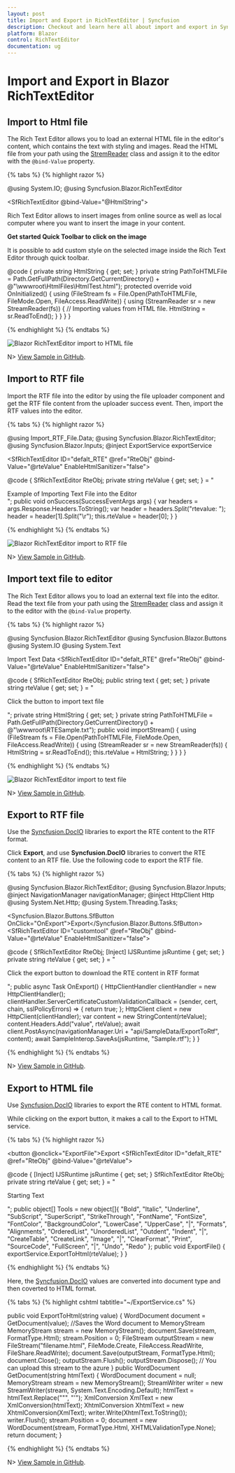 ```yaml
---
layout: post
title: Import and Export in RichTextEditor | Syncfusion
description: Checkout and learn here all about import and export in Syncfusion Blazor RichTextEditor component and more.
platform: Blazor
control: RichTextEditor
documentation: ug
---
```


# Import and Export in Blazor RichTextEditor

## Import to Html file

The Rich Text Editor allows you to load an external HTML file in the editor's content, which contains the text with styling and images. Read the HTML file from your path using the [StremReader](https://docs.microsoft.com/en-us/dotnet/api/system.io.streamreader?view=net-6.0) class and assign it to the editor with the `@bind-Value` property.

{% tabs %}
{% highlight razor %}

@using System.IO; 
@using Syncfusion.Blazor.RichTextEditor 
 
<SfRichTextEditor @bind-Value="@HtmlString"> 
    <p>Rich Text Editor allows to insert images from online source as well as local computer where you want to insert the image in your content.</p> 
    <p><b>Get started Quick Toolbar to click on the image</b></p> 
    <p>It is possible to add custom style on the selected image inside the Rich Text Editor through quick toolbar.</p> 
</SfRichTextEditor> 
 
@code { 
    private string HtmlString { get; set; } 
    private string PathToHTMLFile = Path.GetFullPath(Directory.GetCurrentDirectory() + @"\wwwroot\HtmlFiles\HtmlTest.html"); 
    protected override void OnInitialized() 
    { 
        using (FileStream fs = File.Open(PathToHTMLFile, FileMode.Open, FileAccess.ReadWrite)) 
        { 
            using (StreamReader sr = new StreamReader(fs)) 
            {
                // Importing values from HTML file.
                HtmlString = sr.ReadToEnd(); 
            } 
        } 
    } 
} 

{% endhighlight %}
{% endtabs %}

![Blazor RichTextEditor import to HTML file](./images/blazor-richtexteditor-import-html.png)

N> [View Sample in GitHub](https://github.com/SyncfusionExamples/import-html-file-to-blazor-rich-text-editor).

## Import to RTF file

Import the RTF file into the editor by using the file uploader component and get the RTF file content from the uploader success event. Then, import the RTF values into the editor.

{% tabs %}
{% highlight razor %}

@using Import_RTF_File.Data;
@using Syncfusion.Blazor.RichTextEditor;
@using Syncfusion.Blazor.Inputs;
@inject ExportService exportService

<SfRichTextEditor ID="defalt_RTE" @ref="RteObj" @bind-Value="@rteValue" EnableHtmlSanitizer="false">
    <RichTextEditorImageSettings SaveUrl="api/SampleData/Save" Path="../images/"></RichTextEditorImageSettings>
</SfRichTextEditor>
<SfUploader ID="UploadFiles">
    <UploaderAsyncSettings SaveUrl="api/SampleData/Import" RemoveUrl="https://aspnetmvc.syncfusion.com/services/api/uploadbox/Remove"></UploaderAsyncSettings>
    <UploaderEvents Success="@onSuccess"></UploaderEvents>
</SfUploader>

@code {
    SfRichTextEditor RteObj;
    private string rteValue { get; set; } = "<div>Example of Importing Text File into the Editor</div>";
    public void onSuccess(SuccessEventArgs args)
    {
        var headers = args.Response.Headers.ToString();
        var header = headers.Split("rtevalue: ");
        header = header[1].Split("\r");
        this.rteValue = header[0];
    }
}

{% endhighlight %}
{% endtabs %}

![Blazor RichTextEditor import to RTF file](./images/blazor-richtexteditor-import-rtf.png)

N> [View Sample in GitHub](https://github.com/SyncfusionExamples/import-rtf-file-to-blazor-rich-text-editor).

## Import text file to editor

The Rich Text Editor allows you to load an external text file into the editor. Read the text file from your path using the [StremReader](https://docs.microsoft.com/en-us/dotnet/api/system.io.streamreader?view=net-6.0) class and assign it to the editor with the `@bind-Value` property.

{% tabs %}
{% highlight razor %}

@using Syncfusion.Blazor.RichTextEditor
@using Syncfusion.Blazor.Buttons
@using System.IO
@using System.Text

<SfButton OnClick="@importStream">Import Text Data</SfButton>
<SfRichTextEditor ID="defalt_RTE" @ref="RteObj" @bind-Value="@rteValue" EnableHtmlSanitizer="false">
</SfRichTextEditor>

@code {
    SfRichTextEditor RteObj;
    public string text { get; set; }
    private string rteValue { get; set; } = "<p>Click the button to import text file</p>";
    private string HtmlString { get; set; }
    private string PathToHTMLFile = Path.GetFullPath(Directory.GetCurrentDirectory() + @"\wwwroot\RTESample.txt");
    public void importStream()
    {
        using (FileStream fs = File.Open(PathToHTMLFile, FileMode.Open, FileAccess.ReadWrite))
        {
            using (StreamReader sr = new StreamReader(fs))
            {
                HtmlString = sr.ReadToEnd();
                this.rteValue = HtmlString;
            }
        }
    }
}

{% endhighlight %}
{% endtabs %}

![Blazor RichTextEditor import to text file](./images/blazor-richtexteditor-import-text.png)

N> [View Sample in GitHub](https://github.com/SyncfusionExamples/import-text-file-to-blazor-rich-text-editor).

## Export to RTF file

Use the [Syncfusion.DocIO](https://libraries.io/nuget/Syncfusion.DocIO.NET) libraries to export the RTE content to the RTF format.

Click **Export**, and use **Syncfusion.DocIO** libraries to convert the RTE content to an RTF file. Use the following code to export the RTF file.

{% tabs %}
{% highlight razor %}

@using Syncfusion.Blazor.RichTextEditor;
@using Syncfusion.Blazor.Inputs;
@inject NavigationManager navigationManager;
@inject HttpClient Http
@using System.Net.Http;
@using System.Threading.Tasks;

<Syncfusion.Blazor.Buttons.SfButton OnClick="OnExport">Export</Syncfusion.Blazor.Buttons.SfButton>
    <SfRichTextEditor ID="customtool" @ref="RteObj" @bind-Value="@rteValue" EnableHtmlSanitizer="false">
        <RichTextEditorImageSettings SaveUrl="api/SampleData/Save" Path="../images/"></RichTextEditorImageSettings>
    </SfRichTextEditor>

@code {
    SfRichTextEditor RteObj;
    [Inject]
    IJSRuntime jsRuntime { get; set; }
    private string rteValue { get; set; } = "<p>Click the export button to download the RTE content in RTF format</p>";
    public async Task OnExport()
    {
        HttpClientHandler clientHandler = new HttpClientHandler();
        clientHandler.ServerCertificateCustomValidationCallback = (sender, cert, chain, sslPolicyErrors) => { return true; };
        HttpClient client = new HttpClient(clientHandler);
        var content = new StringContent(rteValue);
        content.Headers.Add("value", rteValue);
        await client.PostAsync(navigationManager.Uri + "api/SampleData/ExportToRtf", content);
        await SampleInterop.SaveAs<object>(jsRuntime, "Sample.rtf");
    }
}

{% endhighlight %}
{% endtabs %}

N> [View Sample in GitHub](https://github.com/SyncfusionExamples/blazor-rich-text-editor-export-to-rtf).

## Export to HTML file

Use [Syncfusion.DocIO](https://libraries.io/nuget/Syncfusion.DocIO.NET) libraries to export the RTE content to HTML format.

While clicking on the export button, it makes a call to the Export to HTML service.

{% tabs %}
{% highlight razor %}

<button @onclick="ExportFile">Export</button>
<SfRichTextEditor ID="defalt_RTE" @ref="RteObj" @bind-Value="@rteValue">
    <ChildContent>
        <RichTextEditorToolbarSettings Items="@Tools" Type="ToolbarType.Expand"></RichTextEditorToolbarSettings>
    </ChildContent>
</SfRichTextEditor>

@code {
    [Inject]
    IJSRuntime jsRuntime { get; set; }
    SfRichTextEditor RteObj;
    private string rteValue { get; set; } = "<p>Starting Text</p>";
    public object[] Tools = new object[]{
        "Bold", "Italic", "Underline", "SubScript", "SuperScript", "StrikeThrough",
        "FontName", "FontSize", "FontColor", "BackgroundColor",
        "LowerCase", "UpperCase", "|",
        "Formats", "Alignments", "OrderedList", "UnorderedList",
        "Outdent", "Indent", "|", "CreateTable",
        "CreateLink", "Image", "|", "ClearFormat", "Print",
        "SourceCode", "FullScreen", "|", "Undo", "Redo"
    };
    public void ExportFile()
    {
        exportService.ExportToHtml(rteValue);
    }
}

{% endhighlight %}
{% endtabs %}

Here, the [Syncfusion.DocIO](https://libraries.io/nuget/Syncfusion.DocIO.NET) values are converted into document type and then coverted to HTML format.

{% tabs %}
{% highlight cshtml tabtitle="~/ExportService.cs" %}

public void ExportToHtml(string value)
{
    WordDocument document = GetDocument(value);
    //Saves the Word document to MemoryStream
    MemoryStream stream = new MemoryStream();
    document.Save(stream, FormatType.Html);
    stream.Position = 0;
    FileStream outputStream = new FileStream("filename.html", FileMode.Create, FileAccess.ReadWrite, FileShare.ReadWrite);
    document.Save(outputStream, FormatType.Html);
    document.Close();
    outputStream.Flush();
    outputStream.Dispose();
    // You can upload this stream to the azure
}
public WordDocument GetDocument(string htmlText)
{
    WordDocument document = null;
    MemoryStream stream = new MemoryStream();
    StreamWriter writer = new StreamWriter(stream, System.Text.Encoding.Default);
    htmlText = htmlText.Replace("\"", "'");
    XmlConversion XmlText = new XmlConversion(htmlText);
    XhtmlConversion XhtmlText = new XhtmlConversion(XmlText);
    writer.Write(XhtmlText.ToString());
    writer.Flush();
    stream.Position = 0;
    document = new WordDocument(stream, FormatType.Html, XHTMLValidationType.None);
    return document;
}

{% endhighlight %}
{% endtabs %}

N> [View Sample in GitHub](https://github.com/SyncfusionExamples/blazor-rich-text-editor-export-to-html).